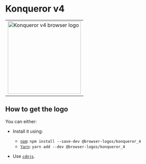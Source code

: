 Konqueror v4
============

<!-- markdownlint-disable line-length no-inline-html -->
<table>
    <tr height=240>
        <td>
            <a href="https://github.com/alrra/browser-logos/tree/49849820e6ac949dc7e220f6915e4a3014291a4f/src/archive/konqueror_4">
                <img width=230 src="https://raw.githubusercontent.com/alrra/browser-logos/49849820e6ac949dc7e220f6915e4a3014291a4f/src/archive/konqueror_4/konqueror_4.svg?sanitize=true" alt="Konqueror v4 browser logo">
            </a>
        </td>
    </tr>
</table>
<!-- markdownlint-enable line-length no-inline-html -->

How to get the logo
-------------------

You can either:

* Install it using:

  * [`npm`][npm]: `npm install --save-dev @browser-logos/konqueror_4`
  * [`Yarn`][yarn]: `yarn add --dev @browser-logos/konqueror_4`

* Use [`cdnjs`][cdnjs].

<!-- Link labels: -->

[cdnjs]: https://cdnjs.com/libraries/browser-logos
[npm]: https://www.npmjs.com/
[yarn]: https://yarnpkg.com/
